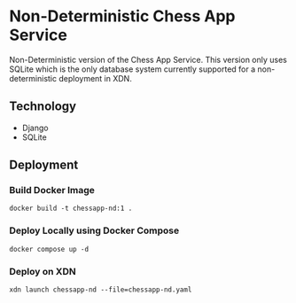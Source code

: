 # Non-Deterministic Chess App Service
Non-Deterministic version of the Chess App Service. This version only uses SQLite which is the only database system currently supported for a non-deterministic deployment in XDN.

## Technology
- Django
- SQLite

## Deployment
### Build Docker Image
```
docker build -t chessapp-nd:1 .
```

### Deploy Locally using Docker Compose
```
docker compose up -d
```

### Deploy on XDN 
```
xdn launch chessapp-nd --file=chessapp-nd.yaml
```
